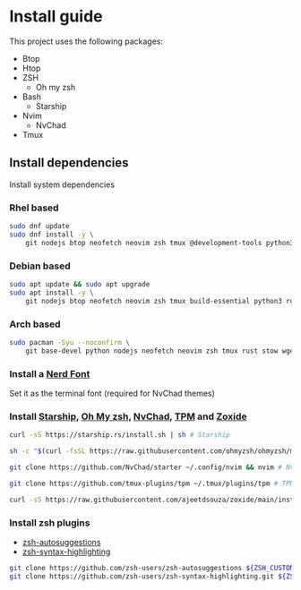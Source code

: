 # Install guide

This project uses the following packages:

- Btop
- Htop
- ZSH
  - Oh my zsh
- Bash
  - Starship
- Nvim
  - NvChad
- Tmux

## Install dependencies

Install system dependencies

### Rhel based

```bash
sudo dnf update
sudo dnf install -y \
    git nodejs btop neofetch neovim zsh tmux @development-tools python3 rust stow wget curl fzf ripgrep
```

### Debian based

```bash
sudo apt update && sudo apt upgrade
sudo apt install -y \
    git nodejs btop neofetch neovim zsh tmux build-essential python3 rustc stow wget curl fzf ripgrep
```

### Arch based

```bash
sudo pacman -Syu --noconfirm \
    git base-devel python nodejs neofetch neovim zsh tmux rust stow wget curl btop fzf ripgrep
```

### Install a [Nerd Font](https://www.nerdfonts.com/font-downloads)

Set it as the terminal font (required for NvChad themes)

### Install [Starship](https://starship.rs/), [Oh My zsh](https://ohmyz.sh/#install), [NvChad](https://nvchad.com/), [TPM](https://github.com/tmux-plugins/tpm) and [Zoxide](https://github.com/ajeetdsouza/zoxide)

```bash
curl -sS https://starship.rs/install.sh | sh # Starship

sh -c "$(curl -fsSL https://raw.githubusercontent.com/ohmyzsh/ohmyzsh/master/tools/install.sh)" # Oh My zsh

git clone https://github.com/NvChad/starter ~/.config/nvim && nvim # NvChad

git clone https://github.com/tmux-plugins/tpm ~/.tmux/plugins/tpm # TPM

curl -sS https://raw.githubusercontent.com/ajeetdsouza/zoxide/main/install.sh | bash # Zoxide
```

### Install zsh plugins

- [zsh-autosuggestions](https://github.com/zsh-users/zsh-autosuggestions/tree/master)
- [zsh-syntax-highlighting](https://github.com/zsh-users/zsh-syntax-highlighting/tree/master)

```bash
git clone https://github.com/zsh-users/zsh-autosuggestions ${ZSH_CUSTOM:-~/.oh-my-zsh/custom}/plugins/zsh-autosuggestions # zsh-autosuggestions
git clone https://github.com/zsh-users/zsh-syntax-highlighting.git ${ZSH_CUSTOM:-~/.oh-my-zsh/custom}/plugins/zsh-syntax-highlighting # zsh-syntax-highlighting
```
